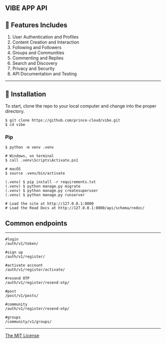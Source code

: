 ## VIBE APP API

## 🚀 Features Includes

1. User Authentication and Profiles
2. Content Creation and Interaction
3. Following and Followers
4. Groups and Communities
5. Commenting and Replies
6. Search and Discovery
7. Privacy and Security
8. API Documentation and Testing

---

## 📖 Installation
To start, clone the repo to your local computer and change into the proper directory.

```
$ git clone https://github.com/prince-cloud/vibe.git
$ cd vibe
```

### Pip

```
$ python -m venv .venv

# Windows, on terminal
$ call .venv\Scripts\Activate.ps1

# macOS
$ source .venv/bin/activate

(.venv) $ pip install -r requirements.txt
(.venv) $ python manage.py migrate
(.venv) $ python manage.py createsuperuser
(.venv) $ python manage.py runserver

# Load the site at http://127.0.0.1:8000
# Load the Read Docs at http://127.0.0.1:8000/api/schema/redoc/
```

## Common endpoints

---
```
#login
/auth/v1/token/

#sign up
/auth/v1/register/

#activate account
/auth/v1/register/activate/

#resend OTP
/auth/v1/register/resend-otp/

#post
/post/v1/posts/

#community
/auth/v1/register/resend-otp/

#groups
/community/v1/groups/
```
---



[The MIT License](LICENSE)
